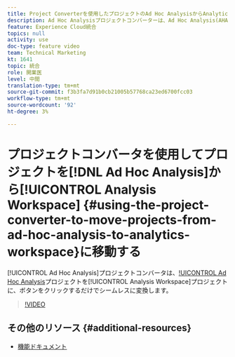 ```yaml
---
title: Project Converterを使用したプロジェクトのAd Hoc AnalysisからAnalytics Workspaceへの移動
description: Ad Hoc Analysisプロジェクトコンバーターは、Ad Hoc Analysis(AHA)プロジェクトをAnalysis Workspaceプロジェクトにシームレスに変換します。
feature: Experience Cloud統合
topics: null
activity: use
doc-type: feature video
team: Technical Marketing
kt: 1641
topic: 統合
role: 開業医
level: 中間
translation-type: tm+mt
source-git-commit: f3b3fa7d91b0cb21005b57768ca23ed6700fcc03
workflow-type: tm+mt
source-wordcount: '92'
ht-degree: 3%

---
```



# プロジェクトコンバータを使用してプロジェクトを[!DNL Ad Hoc Analysis]から[!UICONTROL Analysis Workspace] {#using-the-project-converter-to-move-projects-from-ad-hoc-analysis-to-analytics-workspace}に移動する

[!UICONTROL Ad Hoc Analysis]プロジェクトコンバータは、[!UICONTROL Ad Hoc Analysis](AHA)プロジェクトを[!UICONTROL Analysis Workspace]プロジェクトに、ボタンをクリックするだけでシームレスに変換します。

>[!VIDEO](https://video.tv.adobe.com/v/23118/?quality=12)

## その他のリソース {#additional-resources}

* [機能ドキュメント](https://marketing.adobe.com/resources/help/en_US/analytics/aha2aw/)
